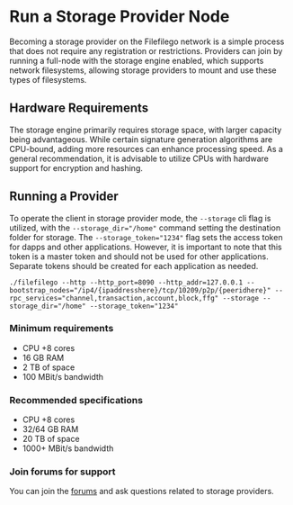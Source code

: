 # Run a Storage Provider Node

Becoming a storage provider on the Filefilego network is a simple process that does not require any registration or restrictions. Providers can join by running a full-node with the storage engine enabled, which supports network filesystems, allowing storage providers to mount and use these types of filesystems.

## Hardware Requirements

The storage engine primarily requires storage space, with larger capacity being advantageous. While certain signature generation algorithms are CPU-bound, adding more resources can enhance processing speed. As a general recommendation, it is advisable to utilize CPUs with hardware support for encryption and hashing.

## Running a Provider

To operate the client in storage provider mode, the `--storage` cli flag is utilized, with the `--storage_dir="/home"` command setting the destination folder for storage. The `--storage_token="1234"` flag sets the access token for dapps and other applications. However, it is important to note that this token is a master token and should not be used for other applications. Separate tokens should be created for each application as needed.

```
./filefilego --http --http_port=8090 --http_addr=127.0.0.1 --bootstrap_nodes="/ip4/{ipaddresshere}/tcp/10209/p2p/{peeridhere}" --rpc_services="channel,transaction,account,block,ffg" --storage --storage_dir="/home" --storage_token="1234"
```

### Minimum requirements

* CPU +8 cores
* 16 GB RAM
* 2 TB of space
* 100 MBit/s bandwidth


### Recommended specifications

* CPU +8 cores
* 32/64 GB RAM
* 20 TB of space
* 1000+ MBit/s bandwidth


### Join forums for support

You can join the [forums](https://forum.filefilego.com) and ask questions related to storage providers.